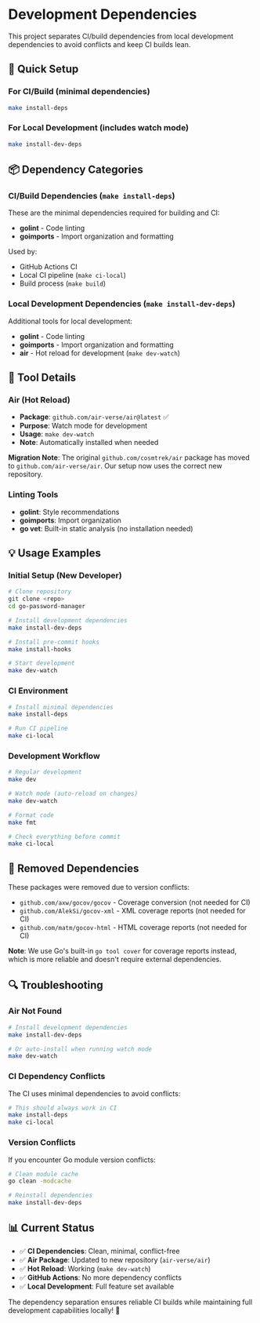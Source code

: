 # Development Dependencies

This project separates CI/build dependencies from local development dependencies to avoid conflicts and keep CI builds lean.

## 🚀 Quick Setup

### **For CI/Build** (minimal dependencies)
```bash
make install-deps
```

### **For Local Development** (includes watch mode)
```bash
make install-dev-deps
```

## 📦 Dependency Categories

### **CI/Build Dependencies** (`make install-deps`)
These are the minimal dependencies required for building and CI:

- **golint** - Code linting
- **goimports** - Import organization and formatting

Used by:
- GitHub Actions CI
- Local CI pipeline (`make ci-local`)
- Build process (`make build`)

### **Local Development Dependencies** (`make install-dev-deps`)
Additional tools for local development:

- **golint** - Code linting
- **goimports** - Import organization and formatting  
- **air** - Hot reload for development (`make dev-watch`)

## 🔧 Tool Details

### **Air (Hot Reload)**
- **Package**: `github.com/air-verse/air@latest` ✅
- **Purpose**: Watch mode for development
- **Usage**: `make dev-watch`
- **Note**: Automatically installed when needed

**Migration Note**: The original `github.com/cosmtrek/air` package has moved to `github.com/air-verse/air`. Our setup now uses the correct new repository.

### **Linting Tools**
- **golint**: Style recommendations
- **goimports**: Import organization
- **go vet**: Built-in static analysis (no installation needed)

## 💡 Usage Examples

### **Initial Setup (New Developer)**
```bash
# Clone repository
git clone <repo>
cd go-password-manager

# Install development dependencies
make install-dev-deps

# Install pre-commit hooks
make install-hooks

# Start development
make dev-watch
```

### **CI Environment**
```bash
# Install minimal dependencies
make install-deps

# Run CI pipeline
make ci-local
```

### **Development Workflow**
```bash
# Regular development
make dev

# Watch mode (auto-reload on changes)  
make dev-watch

# Format code
make fmt

# Check everything before commit
make ci-local
```

## 🚫 Removed Dependencies

These packages were removed due to version conflicts:

- `github.com/axw/gocov/gocov` - Coverage conversion (not needed for CI)
- `github.com/AlekSi/gocov-xml` - XML coverage reports (not needed for CI)  
- `github.com/matm/gocov-html` - HTML coverage reports (not needed for CI)

**Note**: We use Go's built-in `go tool cover` for coverage reports instead, which is more reliable and doesn't require external dependencies.

## 🔍 Troubleshooting

### **Air Not Found**
```bash
# Install development dependencies
make install-dev-deps

# Or auto-install when running watch mode
make dev-watch
```

### **CI Dependency Conflicts**
The CI uses minimal dependencies to avoid conflicts:
```bash
# This should always work in CI
make install-deps
make ci-local
```

### **Version Conflicts**
If you encounter Go module version conflicts:
```bash
# Clean module cache
go clean -modcache

# Reinstall dependencies
make install-dev-deps
```

## 📊 Current Status

- ✅ **CI Dependencies**: Clean, minimal, conflict-free
- ✅ **Air Package**: Updated to new repository (`air-verse/air`)
- ✅ **Hot Reload**: Working (`make dev-watch`)
- ✅ **GitHub Actions**: No more dependency conflicts
- ✅ **Local Development**: Full feature set available

The dependency separation ensures reliable CI builds while maintaining full development capabilities locally! 🎉
